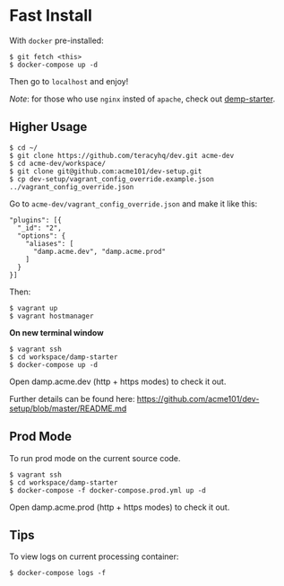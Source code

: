 # Fast Install

With `docker` pre-installed:

```
$ git fetch <this>
$ docker-compose up -d
```

Then go to `localhost` and enjoy!

*Note*: for those who use `nginx` insted of `apache`, check out [demp-starter](https://github.com/acme101/demp-starter).

## Higher Usage

```
$ cd ~/
$ git clone https://github.com/teracyhq/dev.git acme-dev
$ cd acme-dev/workspace/
$ git clone git@github.com:acme101/dev-setup.git
$ cp dev-setup/vagrant_config_override.example.json ../vagrant_config_override.json
```

Go to `acme-dev/vagrant_config_override.json` and make it like this:

```
"plugins": [{
  "_id": "2",
  "options": {
    "aliases": [
      "damp.acme.dev", "damp.acme.prod"
    ]
  }
}]
```

Then:

```
$ vagrant up
$ vagrant hostmanager
```

**On new terminal window**

```
$ vagrant ssh
$ cd workspace/damp-starter
$ docker-compose up -d
```

Open damp.acme.dev (http + https modes) to check it out.

Further details can be found here: https://github.com/acme101/dev-setup/blob/master/README.md


## Prod Mode

To run prod mode on the current source code.

```
$ vagrant ssh
$ cd workspace/damp-starter
$ docker-compose -f docker-compose.prod.yml up -d 
```

Open damp.acme.prod (http + https modes) to check it out.

## Tips

To view logs on current processing container:

```
$ docker-compose logs -f
```

